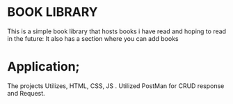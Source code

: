 # BOOK LIBRARY 
This is a simple book library that hosts books i have read and hoping to read in the future: It also has a section where you can add books 

# Application;  
The projects Utilizes, HTML, CSS, JS . 
Utilized PostMan for CRUD response and Request. 

